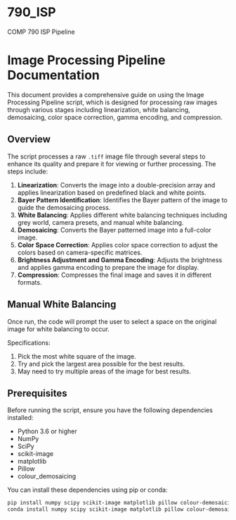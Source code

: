 # 790_ISP
COMP 790 ISP Pipeline 

# Image Processing Pipeline Documentation

This document provides a comprehensive guide on using the Image Processing Pipeline script, which is designed for processing raw images through various stages including linearization, white balancing, demosaicing, color space correction, gamma encoding, and compression.

## Overview

The script processes a raw `.tiff` image file through several steps to enhance its quality and prepare it for viewing or further processing. The steps include:

1. **Linearization**: Converts the image into a double-precision array and applies linearization based on predefined black and white points.
2. **Bayer Pattern Identification**: Identifies the Bayer pattern of the image to guide the demosaicing process.
3. **White Balancing**: Applies different white balancing techniques including grey world, camera presets, and manual white balancing.
4. **Demosaicing**: Converts the Bayer patterned image into a full-color image.
5. **Color Space Correction**: Applies color space correction to adjust the colors based on camera-specific matrices.
6. **Brightness Adjustment and Gamma Encoding**: Adjusts the brightness and applies gamma encoding to prepare the image for display.
7. **Compression**: Compresses the final image and saves it in different formats.

## Manual White Balancing

Once run, the code will prompt the user to select a space on the original image for white balancing to occur. 

Specifications:
1. Pick the most white square of the image.
2. Try and pick the largest area possible for the best results.
3. May need to try multiple areas of the image for best results.


## Prerequisites

Before running the script, ensure you have the following dependencies installed:

- Python 3.6 or higher
- NumPy
- SciPy
- scikit-image
- matplotlib
- Pillow
- colour_demosaicing

You can install these dependencies using pip or conda:

```bash
pip install numpy scipy scikit-image matplotlib pillow colour-demosaicing
conda install numpy scipy scikit-image matplotlib pillow colour-demosaicing

